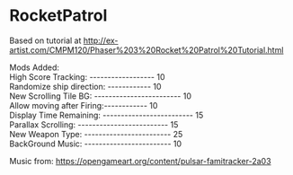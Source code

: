 # RocketPatrol

Based on tutorial at http://ex-artist.com/CMPM120/Phaser%203%20Rocket%20Patrol%20Tutorial.html


Mods Added: <br/>
  High Score Tracking: ------------------   10 <br/>
  Randomize ship direction: ------------  10 <br/>
  New Scrolling Tile BG:    ------------------------  10 <br/>
  Allow moving after Firing:------------  10 <br/>
  Display Time Remaining:   -------------------------  15 <br/>
  Parallax Scrolling:      -------------------------   15 <br/>
  New Weapon Type:          ------------------------  25 <br/>
  BackGround Music:         ------------------------  10 <br/>
  
  Music from: https://opengameart.org/content/pulsar-famitracker-2a03
  
